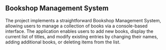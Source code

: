 ## Bookshop Management System


The project implements a straightforward Bookshop Management System, allowing users to manage a collection of books via a console-based interface. The application enables users to add new books, display the current list of titles, and modify existing entries by changing their names, adding additional books, or deleting items from the list.
